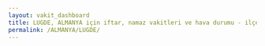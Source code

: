 ```yaml
---
layout: vakit_dashboard
title: LUGDE, ALMANYA için iftar, namaz vakitleri ve hava durumu - ilçe/eyalet seç
permalink: /ALMANYA/LUGDE/
---
```


<script type="text/javascript">
  var GLOBAL_COUNTRY = 'ALMANYA';
  var GLOBAL_CITY = 'LUGDE';
  var GLOBAL_STATE = '';
  var lat = 72;
  var lon = 21;
</script>
